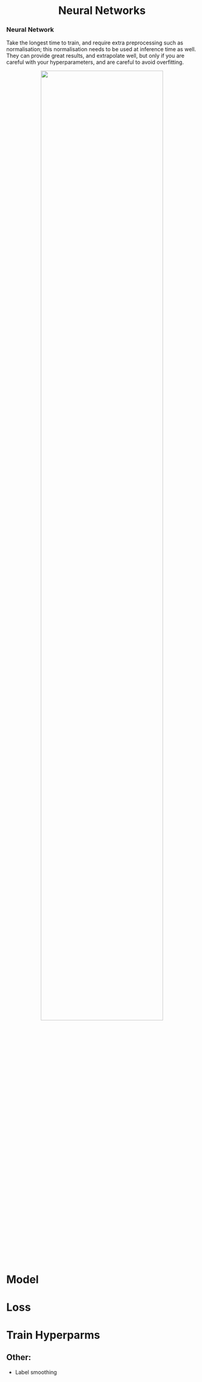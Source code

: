 <h1 align="center">Neural Networks</h1>





### Neural Network

Take the longest time to train, and require extra preprocessing such as normalisation; this normalisation needs to be used at inference time as well. They can provide great results, and extrapolate well, but only if you are careful with your hyperparameters, and are careful to avoid overfitting.

<p align="center"><img width="80%" src="img/NeuralNet.png" /></p>




# Model


# Loss


# Train Hyperparms




## Other:
- Label smoothing
